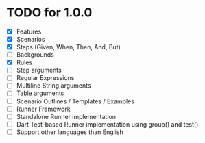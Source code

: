 # TODO for 1.0.0

* [x] Features
* [x] Scenarios
* [x] Steps (Given, When, Then, And, But)
* [ ] Backgrounds
* [x] Rules
* [ ] Step arguments
* [ ] Regular Expressions
* [ ] Multiline String arguments
* [ ] Table arguments
* [ ] Scenario Outlines / Templates / Examples
* [ ] Runner Framework
* [ ] Standalone Runner implementation
* [ ] Dart Test-based Runner implementation using group() and test()
* [ ] Support other languages than English

